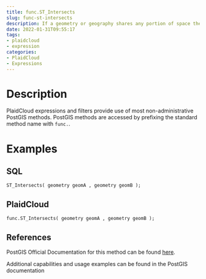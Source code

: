 ```yaml
---
title: func.ST_Intersects
slug: func-st-intersects
description: If a geometry or geography shares any portion of space then they intersect
date: 2022-01-31T09:55:17
tags:
- plaidcloud
- expression
categories:
- PlaidCloud
- Expressions
---
```



# Description


PlaidCloud expressions and filters provide use of most non-administrative PostGIS methods. PostGIS methods are accessed by prefixing the standard method name with `func.`.



# Examples


## SQL



```
ST_Intersects( geometry geomA , geometry geomB );
```


## PlaidCloud



```
func.ST_Intersects( geometry geomA , geometry geomB );
```


## References


PostGIS Official Documentation for this method can be found [here](https://postgis.net/docs/manual-3.1/ST_Intersects.html).



Additional capabilities and usage examples can be found in the PostGIS documentation

